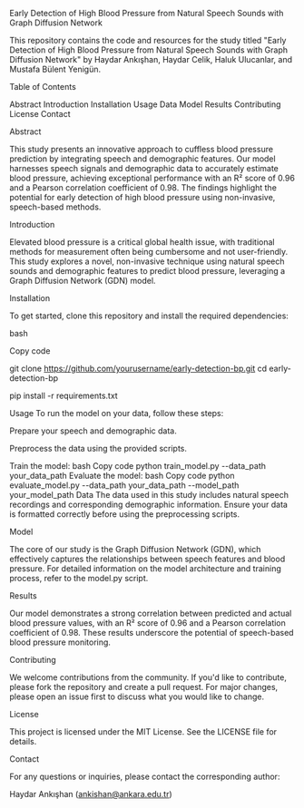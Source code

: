 Early Detection of High Blood Pressure from Natural Speech Sounds with Graph Diffusion Network

This repository contains the code and resources for the study titled "Early Detection of High Blood Pressure from Natural Speech Sounds with Graph Diffusion Network" by Haydar Ankışhan, Haydar Celik, Haluk Ulucanlar, and Mustafa Bülent Yenigün.


Table of Contents

Abstract
Introduction
Installation
Usage
Data
Model
Results
Contributing
License
Contact

Abstract

This study presents an innovative approach to cuffless blood pressure prediction by integrating speech and demographic features. Our model harnesses speech signals and demographic data to accurately estimate blood pressure, achieving exceptional performance with an R² score of 0.96 and a Pearson correlation coefficient of 0.98. The findings highlight the potential for early detection of high blood pressure using non-invasive, speech-based methods.

Introduction

Elevated blood pressure is a critical global health issue, with traditional methods for measurement often being cumbersome and not user-friendly. This study explores a novel, non-invasive technique using natural speech sounds and demographic features to predict blood pressure, leveraging a Graph Diffusion Network (GDN) model.

Installation

To get started, clone this repository and install the required dependencies:

bash

Copy code

git clone https://github.com/yourusername/early-detection-bp.git
cd early-detection-bp

pip install -r requirements.txt

Usage
To run the model on your data, follow these steps:

Prepare your speech and demographic data.

Preprocess the data using the provided scripts.

Train the model:
bash
Copy code
python train_model.py --data_path your_data_path
Evaluate the model:
bash
Copy code
python evaluate_model.py --data_path your_data_path --model_path your_model_path
Data
The data used in this study includes natural speech recordings and corresponding demographic information. Ensure your data is formatted correctly before using the preprocessing scripts.

Model

The core of our study is the Graph Diffusion Network (GDN), which effectively captures the relationships between speech features and blood pressure. For detailed information on the model architecture and training process, refer to the model.py script.

Results

Our model demonstrates a strong correlation between predicted and actual blood pressure values, with an R² score of 0.96 and a Pearson correlation coefficient of 0.98. These results underscore the potential of speech-based blood pressure monitoring.

Contributing

We welcome contributions from the community. If you'd like to contribute, please fork the repository and create a pull request. For major changes, please open an issue first to discuss what you would like to change.

License

This project is licensed under the MIT License. See the LICENSE file for details.

Contact

For any questions or inquiries, please contact the corresponding author:


Haydar Ankışhan (ankishan@ankara.edu.tr)
